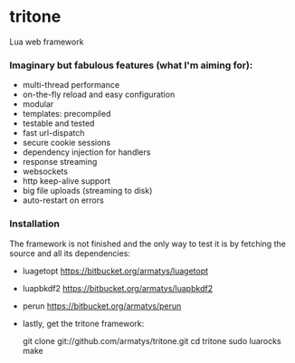 tritone
=======

Lua web framework

### Imaginary but fabulous features (what I'm aiming for):

- multi-thread performance
- on-the-fly reload and easy configuration
- modular
- templates: precompiled
- testable and tested
- fast url-dispatch
- secure cookie sessions
- dependency injection for handlers
- response streaming
- websockets
- http keep-alive support
- big file uploads (streaming to disk)
- auto-restart on errors

### Installation

The framework is not finished and the only way to test it is by fetching the source and all its dependencies:

* luagetopt https://bitbucket.org/armatys/luagetopt
* luapbkdf2 https://bitbucket.org/armatys/luapbkdf2
* perun https://bitbucket.org/armatys/perun
* lastly, get the tritone framework:

    git clone git://github.com/armatys/tritone.git
    cd tritone
    sudo luarocks make
